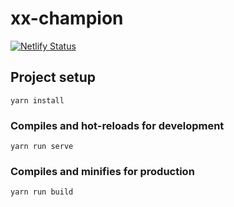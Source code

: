 # xx-champion

[![Netlify Status](https://api.netlify.com/api/v1/badges/4bae4ab0-5c29-43c3-a685-b15c77a21f92/deploy-status)](https://app.netlify.com/sites/xx-champion/deploys)

## Project setup

```
yarn install
```

### Compiles and hot-reloads for development

```
yarn run serve
```

### Compiles and minifies for production

```
yarn run build
```
